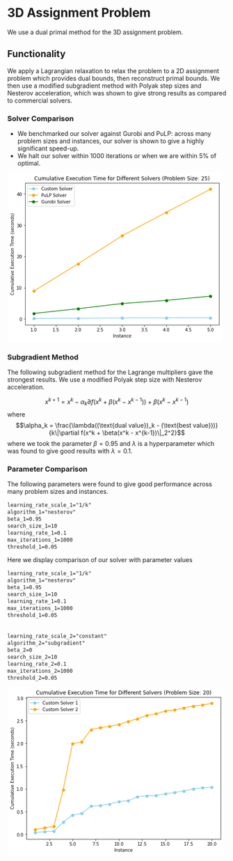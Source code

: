 # 3D Assignment Problem

We use a dual primal method for the 3D assignment problem.

## Functionality

 We apply a Lagrangian relaxation to relax the problem to a 2D assignment problem which provides dual bounds, then reconstruct primal bounds. We then use a modified subgradient method with Polyak step sizes and Nesterov acceleration, which was shown to give strong results as compared to commercial solvers.  


### Solver Comparison

- We benchmarked our solver against Gurobi and PuLP: across many problem sizes and instances, our solver is shown to give a highly significant speed-up. 
- We halt our solver within 1000 iterations or when we are within 5% of optimal. 

![Comparison Image](output_11_1.png)


### Subgradient Method
The following subgradient method for the Lagrange multipliers gave the strongest results.
We use a modified Polyak step size with Nesterov acceleration.

$$x^{k+1} = x^k - \alpha_k \partial f(x^k + \beta(x^k - x^{k-1})) + \beta(x^k - x^{k-1})
$$
where $$\alpha_k = \frac{\lambda((\text{dual value})_k - (\text{best value}))}{k\|\partial f(x^k + \beta(x^k - x^{k-1})\|_2^2}$$
where we took the parameter $\beta = 0.95$
and $\lambda$ is a hyperparameter which was found to give good results with $\lambda = 0.1$.
### Parameter Comparison

The following parameters were found to give good performance across many problem sizes and instances.

```
learning_rate_scale_1="1/k"
algorithm_1="nesterov"
beta_1=0.95
search_size_1=10
learning_rate_1=0.1
max_iterations_1=1000
threshold_1=0.05
```
Here we display comparison of our solver with parameter values

```
learning_rate_scale_1="1/k"
algorithm_1="nesterov"
beta_1=0.95
search_size_1=10
learning_rate_1=0.1
max_iterations_1=1000
threshold_1=0.05


learning_rate_scale_2="constant"
algorithm_2="subgradient"
beta_2=0
search_size_2=10
learning_rate_2=0.1
max_iterations_2=1000
threshold_2=0.05
```
![Parameter Image](output_14_0.png)
